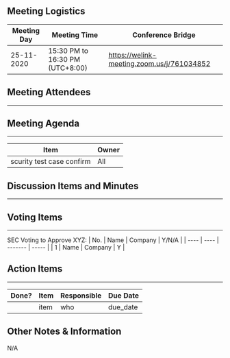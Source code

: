 ## Meeting Logistics

| Meeting Day | Meeting Time                    | Conference Bridge                          |
| ----------- | ------------------------------- | ------------------------------------------ |
| 25-11-2020  | 15:30 PM to 16:30 PM (UTC+8:00) | https://welink-meeting.zoom.us/j/761034852 |

## Meeting Attendees
** **





## Meeting Agenda

** **
| Item                               | Owner  |
| ---------------------------------- | ------ |
| scurity test case confirm | All |


## Discussion Items and Minutes

** **

## Voting Items

** **
SEC Voting to Approve XYZ:
| No.  | Name | Company | Y/N/A |
| ---- | ---- | ------- | ----- |
| 1    | Name | Company | Y     |

## Action Items
** **
| Done? | Item | Responsible | Due Date |
| ----- | ---- | ----------- | -------- |
|       | item | who         | due_date |

## Other Notes & Information
N/A